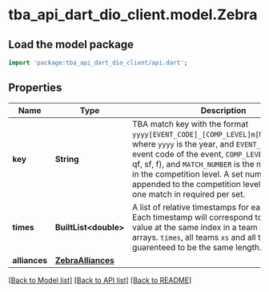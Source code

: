 # tba_api_dart_dio_client.model.Zebra

## Load the model package
```dart
import 'package:tba_api_dart_dio_client/api.dart';
```

## Properties
Name | Type | Description | Notes
------------ | ------------- | ------------- | -------------
**key** | **String** | TBA match key with the format `yyyy[EVENT_CODE]_[COMP_LEVEL]m[MATCH_NUMBER]`, where `yyyy` is the year, and `EVENT_CODE` is the event code of the event, `COMP_LEVEL` is (qm, ef, qf, sf, f), and `MATCH_NUMBER` is the match number in the competition level. A set number may be appended to the competition level if more than one match in required per set. | 
**times** | **BuiltList&lt;double&gt;** | A list of relative timestamps for each data point. Each timestamp will correspond to the X and Y value at the same index in a team xs and ys arrays. `times`, all teams `xs` and all teams `ys` are guarenteed to be the same length. | 
**alliances** | [**ZebraAlliances**](ZebraAlliances.md) |  | 

[[Back to Model list]](../README.md#documentation-for-models) [[Back to API list]](../README.md#documentation-for-api-endpoints) [[Back to README]](../README.md)


